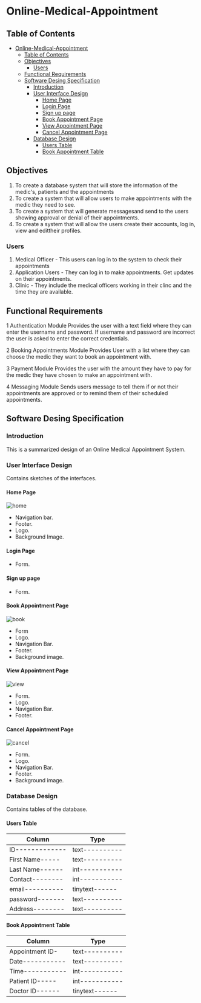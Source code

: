 # Online-Medical-Appointment

## Table of Contents

- [Online-Medical-Appointment](#online-medical-appointment)
  - [Table of Contents](#table-of-contents)
  - [Objectives](#objectives)
    - [Users](#users)
  - [Functional Requirements](#functional-requirements)
  - [Software Desing Specification](#software-desing-specification)
    - [Introduction](#introduction)
    - [User Interface Design](#user-interface-design)
      - [Home Page](#home-page)
      - [Login Page](#login-page)
      - [Sign up page](#sign-up-page)
      - [Book Appointment Page](#book-appointment-page)
      - [View Appointment Page](#view-appointment-page)
      - [Cancel Appointment Page](#cancel-appointment-page)
    - [Database Design](#database-design)
      - [Users Table](#users-table)
      - [Book Appointment Table](#book-appointment-table)

## Objectives

1. To create a database system that will store the information of the medic's, patients and the appointments
1. To create a system that will allow users to make appointments with the medic they need to see.
1. To create a system that will generate messagesand send to the users showing approval or denial of their appointments.
1. To create a system that will allow the users create their accounts, log in, view and edittheir profiles.

### Users

1. Medical Officer - This users can log in to the system to check their appointments
1. Application Users - They can log in to make appointments. Get updates on their appointments.
1. Clinic - They include the medical officers working in their clinc and the time they are available.

## Functional Requirements

1  Authentication Module
  Provides the user with a text field where they can enter the username and password.
  If username and password are incorrect the user is asked to enter the correct credentials.

2  Booking Appointments Module
  Provides User with a list where they can choose the medic they want to book an appointment with.

3   Payment Module
   Provides the user with the amount they have to pay for the medic they have chosen to make an appointment with.

4   Messaging Module
   Sends users message to tell them if or not their appointments are approved or to remind them of their scheduled appointments.

## Software Desing Specification

### Introduction

This is a summarized design of an Online Medical Appointment System.

### User Interface Design

Contains sketches of the interfaces.

#### Home Page

![home](https://user-images.githubusercontent.com/73745167/126126134-6228c858-77d1-473d-8440-66f225076200.png)

- Navigation bar.
- Footer.
- Logo.
- Background Image.
  
#### Login Page

- Form.

#### Sign up page

- Form.
  
#### Book Appointment Page

![book](https://user-images.githubusercontent.com/73745167/126126409-9e07126e-e409-4590-a4c0-7dad29bad5e6.png)

- Form
- Logo.
- Navigation Bar.
- Footer.
- Background image.
  
#### View Appointment Page

![view](https://user-images.githubusercontent.com/73745167/126126452-a8889243-17ca-48fc-b39f-19bfaf21a032.png)

- Form.
- Logo.
- Navigation Bar.
- Footer.

#### Cancel Appointment Page

![cancel](https://user-images.githubusercontent.com/73745167/126126540-e01d64e4-18ee-482d-a5ef-ab3041539ad6.png)

- Form.
- Logo.
- Navigation Bar.
- Footer.
- Background image.

### Database Design

Contains tables of the database.

#### Users Table

| Column        | Type         |
|---------------|--------------|
|ID-------------|text----------|
|First Name-----|text----------|
|Last Name------|int-----------|
|Contact--------|int-----------|
|email----------|tinytext------|
|password-------|text----------|
|Address--------|text----------|

#### Book Appointment Table

| Column        | Type         |
|---------------|--------------|
|Appointment ID-|text----------|
|Date-----------|text----------|
|Time-----------|int-----------|
|Patient ID-----|int-----------|
|Doctor ID------|tinytext------|
